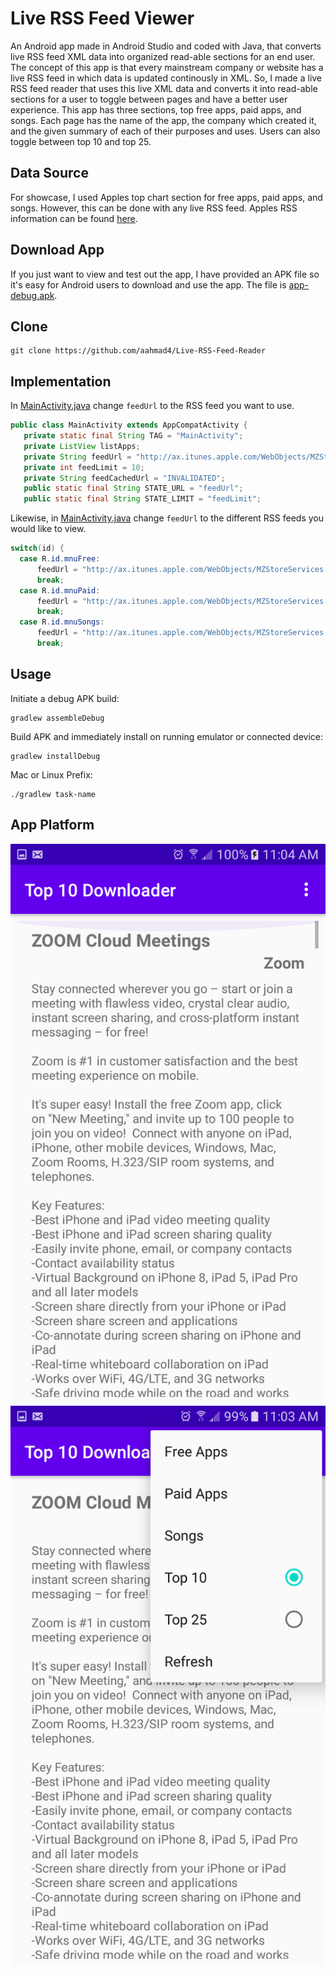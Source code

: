 # Live RSS Feed Viewer

An Android app made in Android Studio and coded with Java, that converts live RSS feed XML data into organized read-able sections for an end user. The concept of this app is that every mainstream company or website has a live RSS feed in which data is updated continously in XML. So, I made a live RSS feed reader that uses this live XML data and converts it into read-able sections for a user to toggle between pages and have a better user experience. This app has three sections, top free apps, paid apps, and songs. Each page has the name of the app, the company which created it, and the given summary of each of their purposes and uses. Users can also toggle between top 10 and top 25. 
 
 ## Data Source
 
 For showcase, I used Apples top chart section for free apps, paid apps, and songs. However, this can be done with any live RSS feed.
 Apples RSS information can be found  [here](https://www.apple.com/rss/).
 
 ## Download App
 
If you just want to view and test out the app, I have provided an APK file so it's easy for Android users to download and use the app. The file is [app-debug.apk](https://github.com/aahmad4/Live-RSS-Feed-Reader/blob/master/app-debug.apk).
 
 ## Clone
 
 ```
 git clone https://github.com/aahmad4/Live-RSS-Feed-Reader
 ```
 
 ## Implementation
 
 In [MainActivity.java](https://github.com/aahmad4/Live-RSS-Feed-Reader/blob/master/app/src/main/java/com/example/top10downloader/MainActivity.java) change `feedUrl` to the RSS feed you want to use.
 ```java
 public class MainActivity extends AppCompatActivity {
    private static final String TAG = "MainActivity";
    private ListView listApps;
    private String feedUrl = "http://ax.itunes.apple.com/WebObjects/MZStoreServices.woa/ws/RSS/topfreeapplications/limit=%d/xml";
    private int feedLimit = 10;
    private String feedCachedUrl = "INVALIDATED";
    public static final String STATE_URL = "feedUrl";
    public static final String STATE_LIMIT = "feedLimit";
```

Likewise, in [MainActivity.java](https://github.com/aahmad4/Live-RSS-Feed-Reader/blob/master/app/src/main/java/com/example/top10downloader/MainActivity.java) change `feedUrl` to the different RSS feeds you would like to view.
```java
switch(id) {
  case R.id.mnuFree:
      feedUrl = "http://ax.itunes.apple.com/WebObjects/MZStoreServices.woa/ws/RSS/topfreeapplications/limit=%d/xml";
      break;
  case R.id.mnuPaid:
      feedUrl = "http://ax.itunes.apple.com/WebObjects/MZStoreServices.woa/ws/RSS/toppaidapplications/limit=%d/xml";
      break;
  case R.id.mnuSongs:
      feedUrl = "http://ax.itunes.apple.com/WebObjects/MZStoreServices.woa/ws/RSS/topsongs/limit=%d/xml";
      break;
```

 ## Usage
 
Initiate a debug APK build:
```
gradlew assembleDebug
```
Build APK and immediately install on running emulator or connected device:
```
gradlew installDebug
```
Mac or Linux Prefix:
```
./gradlew task-name
```
 
 ## App Platform
 
 ![](screenshot1.png) ![](screenshot2.png)
 
 
